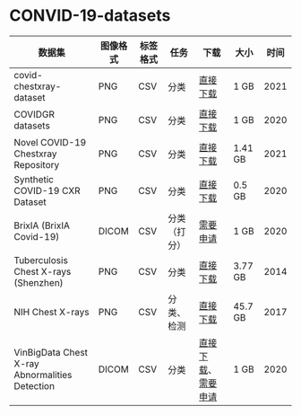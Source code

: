 # CONVID-19-datasets
|数据集|图像格式|标签格式|任务|下载|大小|时间|
|---|---|---|---|---|---|---|
|covid-chestxray-dataset|PNG|CSV|分类|[直接下载](https://github.com/ieee8023/covid-chestxray-dataset)|1 GB|2021|
|COVIDGR datasets|PNG|CSV|分类|[直接下载](https://github.com/ari-dasci/OD-covidgr)|1 GB|2020|
|Novel COVID-19 Chestxray Repository|PNG|CSV|分类|[直接下载](https://www.kaggle.com/datasets/subhankarsen/novel-covid19-chestxray-repository)|1.41 GB|2021|
|Synthetic COVID-19 CXR Dataset|PNG|CSV|分类|[直接下载](https://github.com/hasibzunair/synthetic-covid-cxr-dataset)|0.5 GB|2020|
|BrixIA (BrixIA Covid-19)|DICOM|CSV|分类（打分）|[需要申请](https://brixia.github.io/)|1 GB|2020|
|Tuberculosis Chest X-rays (Shenzhen)|PNG|CSV|分类|[直接下载](https://www.kaggle.com/datasets/raddar/tuberculosis-chest-xrays-shenzhen)|3.77 GB|2014|
|NIH Chest X-rays|PNG|CSV|分类、检测|[直接下载](https://nihcc.app.box.com/v/ChestXray-NIHCC/folder/36938765345)|45.7 GB|2017|
|VinBigData Chest X-ray Abnormalities Detection|DICOM|CSV|分类|[直接下载](https://vindr.ai/datasets/cxr)、[需要申请](https://vindr.ai/datasets/cxr)|1 GB|2020|

